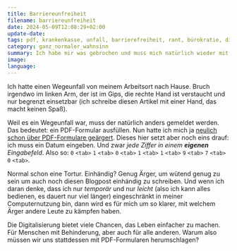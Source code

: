 ```yaml
---
title: Barriereunfreiheit
filename: barriereunfreiheit
date: 2024-05-09T12:08:29+02:00
update-date:
tags: pdf, krankenkasse, unfall, barrierefreiheit, rant, bürokratie, digitalisierung
category: ganz_normaler_wahnsinn
summary: Ich habe mir was gebrochen und muss mich natürlich wieder mit PDF-Formularen herumschlagen.
image:
language:
---
```


Ich hatte einen Wegeunfall von meinem Arbeitsort nach Hause. Bruch irgendwo im linken Arm, der ist im Gips, die rechte Hand ist verstaucht und nur begrenzt einsetzbar (ich schreibe diesen Artikel mit einer Hand, das macht keinen Spaß).

Weil es ein Wegeunfall war, muss der natürlich anders gemeldet werden. Das bedeutet: ein PDF-Formular ausfüllen. Nun hatte ich mich ja [neulich schon über PDF-Formulare geärgert](/blogposts/pdf_unterschriften). Dieses hier setzt aber noch eins drauf: ich muss ein Datum eingeben. Und zwar _jede Ziffer in einem **eigenen** Eingabefeld_. Also so: `0` `<tab>` `1` `<tab>` `0` `<tab>` `1` `<tab>` `1` `<tab>` `9` `<tab>` `7` `<tab>` `0` `<tab>`.

Normal schon eine Tortur. Einhändig? Genug Ärger, um wütend genug zu sein um auch noch diesen Blogpost einhändig zu schreiben. Und wenn ich daran denke, dass ich nur _temporär_ und nur _leicht_ (also ich kann alles bedienen, es dauert nur viel länger) eingeschränkt in meiner Computernutzung bin, dann wird es für mich um so klarer, mit welchem Ärger andere Leute zu kämpfen haben.

Die Digitalisierung bietet viele Chancen, das Leben einfacher zu machen. Für Menschen mit Behinderung, aber auch für alle anderen. Warum also müssen wir uns stattdessen mit PDF-Formularen herumschlagen?

